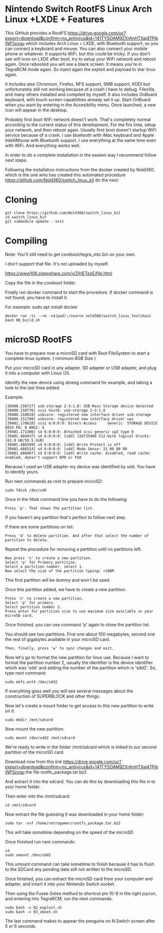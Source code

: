 # Nintendo Switch RootFS Linux Arch Linux +LXDE + Features

This GitHub provides a RootFS https://drive.google.com/uc?export=download&confirm=no_antivirus&id=141TYSOAM9ZXrAnHTXaj47PjbiNP3zsgu which includes Arch Linux + LXDE, with Bluetooth support, so you can connect a keyboard and mouse. You can also connect your mobile phone or whatever. It supports WiFi, but this could be tricky. If you don't see wifi icon on LXDE after boot, try to setup your WiFi network and reboot again. Once rebooted you will see a black screen. It means you're in TegraRCM mode again. So inject again the exploit and payload to star linux again.

It includes also Chromium, Firefox, NFS support, SMB support, KODI but unfortunately still not working because of a crash I have to debug. Filezilla, and many others installed and compiled by myself. It also includes OnBoard keyboard, with touch screen capabilities already set it up. Start OnBoard when you want by entering in the Accesibility menu. Once launched, a new icon will appear in the desktop.

Probably first boot WiFi network doesn't work. That's completely normal according to the current status of this development. For the firs time, setup your network, and then reboot again. Usually first boot doesn't startup WiFi service because of a crash. I use bluetooth with iMac keyboard and Apple IntelliMouse with Bluetooth support. I use everything at the same time even with WiFi. And everything works well.

In order to do a complete installation in the easiest way I recommend follow next steps:

Following the installation instructions from the docker created by Nold360, which is the one who has created this automated procedure https://github.com/Nold360/switch_linux_kit do the next:

Cloning
=======

```
git clone https://github.com/Nold360/switch_linux_kit
cd switch_linux_kit
git submodule update --init
```

Compiling
=========

Note: You'll still need to get coreboot/tegra_mtc.bin on your own.

I don't support that file. It's not uploaded by myself.

https://www108.zippyshare.com/v/ZjHETezE/file.html

Copy the file in the coreboot folder.

Finally run docker command to start the procedure. If docker command is not found, you have to install it.

For example: sudo apt install docker
```
docker run -ti --rm -v$(pwd):/source nold360/switch_linux_toolchain bash 00_build.sh
```
microSD RootFS
==============

You have to prepare now a microSD card with Root FileSystem to start a complete linux system. ( minimum 8GB Size )

Put your microSD card in any adapter. SD adapter or USB adapter, and plug it into a computer with Linux OS.

Identify the new device using dmesg command for example, and taking a look to the last lines added.

Example:

```
[39400.150727] usb-storage 2-3:1.0: USB Mass Storage device detected
[39400.150776] scsi host6: usb-storage 2-3:1.0
[39400.150810] usbcore: registered new interface driver usb-storage
[39400.151700] usbcore: registered new interface driver uas
[39401.170628] scsi 6:0:0:0: Direct-Access     Generic  STORAGE DEVICE   0815 PQ: 0 ANSI: 6
[39401.171306] sd 6:0:0:0: Attached scsi generic sg3 type 0
[39401.484437] sd 6:0:0:0: [sdd] 124735488 512-byte logical blocks: (63.9 GB/59.5 GiB)
[39401.486509] sd 6:0:0:0: [sdd] Write Protect is off
[39401.486514] sd 6:0:0:0: [sdd] Mode Sense: 23 00 00 00
[39401.488487] sd 6:0:0:0: [sdd] Write cache: disabled, read cache: enabled, doesn't support DPO or FUA
```

Because I used an USB adapter my device was identified by sdd. You have to identify yours.

Run next commands as root to prepare microSD:
```
sudo fdisk /dev/sdd
```
Once in the fdisk command line you have to do the following:
```
Press 'p'. That shows the partition list.
```
If you haven't any partition that's perfect to follow next step.

If there are some partitions on list:
```
Press 'd' to delete partition. And after that select the number of partition to delete.
```
Repeat the procedure for removing a partition until no partitions left.
```
Now press 'n' to create a new partition.
Select 'p' for Primary partition.
Select a partition number, select 1.
Now select the size of the partition typing: +100M
```

This first partition will be dummy and won't be used.

Once this partition added, we have to create a new partition.

```
Press 'n' to create a new partition.
Select 'p' for primary.
Select partition number 2.
Press enter for partition size to use maximum size available in your microSD card.
```

Once finished, you can use command 'p' again to show the partition list.

You should see two partitions. First one about 100 megabytes, second one the rest of gigabytes available in your microSD card.

```
Then, finally, press 'w' to sync changes and exit.
```

Now let's go to format the new partition for linux use. Because I want to format the partition number 2, usually the identifier is the device identifier which was 'sdd' and adding the number of the partition which is 'sdd2'. So, type next command:

```
sudo mkfs.ext4 /dev/sdd2
```

If everything goes well you will see several messages about the construction of SUPERBLOCK and other things.

Now let's create a mount folder to get access to this new partition to write on it.

```
sudo mkdir /mnt/sdcard
```

Now mount the new partition.

```
sudo mount /dev/sdd2 /mnt/sdcard
```

We're ready to write in the folder /mnt/sdcard which is linked to our second partition of the microSD card.

Download now from this link https://drive.google.com/uc?export=download&confirm=no_antivirus&id=141TYSOAM9ZXrAnHTXaj47PjbiNP3zsgu the file rootfs_package.tar.bz2

And extract it into the sdcard. You can do this by downloading this file in to your home folder.

Then enter into the /mnt/sdcard:

```
cd /mnt/sdcard
```

Now extract the file guessing it was downloaded in your home folder:

```
sudo tar -xvf /home/retrogamer/rootfs_package.tar.bz2
```

This will take sometime depending on the speed of the microSD

Once finished run next commands:

```
cd
sudo umount /dev/sdd2
```

This umount command can take sometime to finish because it has to flush to the SDCard any pending data still not written to the microSD.

Once finished, you can extract the microSD card from your computer and adapter, and insert it into your Nintendo Switch socket.

Then using the Fusee Gelee method to shortcut pin 10-9 in the right joycon, and entering into TegraRCM, run the next commands:

```
sudo bash -x 02_exploit.sh
sudo bash -x 03_uboot.sh
```

The last command makes to appear the penguins on N.Switch screen after 5 or 6 seconds.















